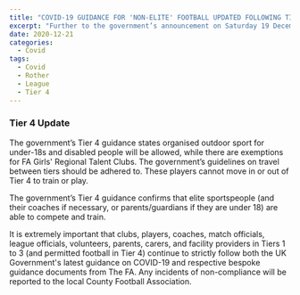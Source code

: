 ```yaml
---
title: "COVID-19 GUIDANCE FOR 'NON-ELITE' FOOTBALL UPDATED FOLLOWING TIER 4 ANNOUNCEMENT"
excerpt: "Further to the government’s announcement on Saturday 19 December with regards to the introduction of Tier 4 areas and the latest information on COVID-19, we have issued the following update."
date: 2020-12-21
categories:
  - Covid
tags: 
  - Covid
  - Rother
  - League
  - Tier 4
---
```


### Tier 4 Update
The government’s Tier 4 guidance states organised outdoor sport for under-18s and disabled people will be allowed, while there are exemptions for FA Girls' Regional Talent Clubs. The government’s guidelines on travel between tiers should be adhered to. These players cannot move in or out of Tier 4 to train or play.

The government’s Tier 4 guidance confirms that elite sportspeople (and their coaches if necessary, or parents/guardians if they are under 18) are able to compete and train.

It is extremely important that clubs, players, coaches, match officials, league officials, volunteers, parents, carers, and facility providers in Tiers 1 to 3 (and permitted football in Tier 4) continue to strictly follow both the UK Government's latest guidance on COVID-19 and respective bespoke guidance documents from The FA. Any incidents of non-compliance will be reported to the local County Football Association.
